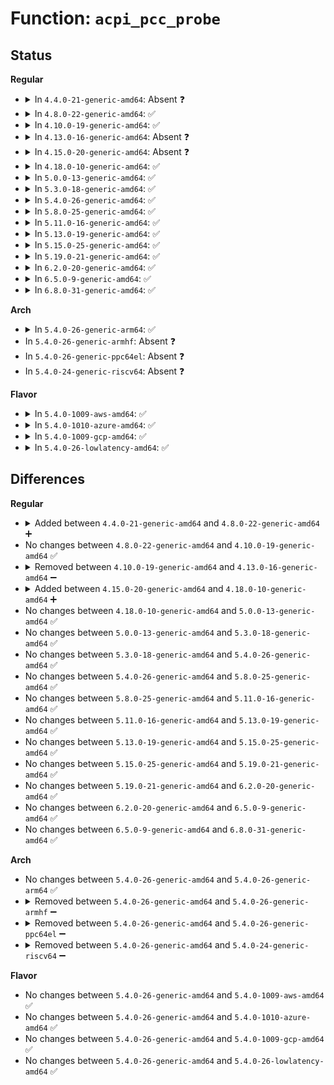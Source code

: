 # Function: <code>acpi_pcc_probe</code>

## Status
<b>Regular</b>
<ul>
<li>
<details>
<summary>In <code>4.4.0-21-generic-amd64</code>: Absent ❓</summary>

```json
{
  "name": "acpi_pcc_probe",
  "collision_type": "Unique Static",
  "inline_type": "Full",
  "funcs": [
    {
      "addr": 18446744071595325657,
      "name": "acpi_pcc_probe",
      "external": false,
      "loc": "drivers/mailbox/pcc.c:238",
      "file": "drivers/mailbox/pcc.c",
      "inline": "not declared, inlined",
      "caller_inline": [],
      "caller_func": []
    }
  ],
  "symbols": []
}
```
</details>
</li>
<li>
<details>
<summary>In <code>4.8.0-22-generic-amd64</code>: ✅</summary>

```c
int acpi_pcc_probe()
```

```json
{
  "name": "acpi_pcc_probe",
  "collision_type": "Unique Static",
  "inline_type": "No",
  "funcs": [
    {
      "addr": 18446744071595512770,
      "name": "acpi_pcc_probe",
      "external": false,
      "loc": "drivers/mailbox/pcc.c:314",
      "file": "drivers/mailbox/pcc.c",
      "inline": "seen, unknown",
      "caller_inline": [],
      "caller_func": []
    }
  ],
  "symbols": [
    {
      "addr": 18446744071595512770,
      "name": "acpi_pcc_probe",
      "section": ".init.text",
      "bind": "STB_LOCAL",
      "size": 397
    }
  ]
}
```
</details>
</li>
<li>
<details>
<summary>In <code>4.10.0-19-generic-amd64</code>: ✅</summary>

```c
int acpi_pcc_probe()
```

```json
{
  "name": "acpi_pcc_probe",
  "collision_type": "Unique Static",
  "inline_type": "No",
  "funcs": [
    {
      "addr": 18446744071595768470,
      "name": "acpi_pcc_probe",
      "external": false,
      "loc": "drivers/mailbox/pcc.c:448",
      "file": "drivers/mailbox/pcc.c",
      "inline": "seen, unknown",
      "caller_inline": [],
      "caller_func": []
    }
  ],
  "symbols": [
    {
      "addr": 18446744071595768470,
      "name": "acpi_pcc_probe",
      "section": ".init.text",
      "bind": "STB_LOCAL",
      "size": 765
    }
  ]
}
```
</details>
</li>
<li>
<details>
<summary>In <code>4.13.0-16-generic-amd64</code>: Absent ❓</summary>

```json
{
  "name": "acpi_pcc_probe",
  "collision_type": "Unique Static",
  "inline_type": "Full",
  "funcs": [
    {
      "addr": 18446744071596698457,
      "name": "acpi_pcc_probe",
      "external": false,
      "loc": "drivers/mailbox/pcc.c:448",
      "file": "drivers/mailbox/pcc.c",
      "inline": "not declared, inlined",
      "caller_inline": [],
      "caller_func": []
    }
  ],
  "symbols": []
}
```
</details>
</li>
<li>
<details>
<summary>In <code>4.15.0-20-generic-amd64</code>: Absent ❓</summary>

```json
{
  "name": "acpi_pcc_probe",
  "collision_type": "Unique Static",
  "inline_type": "Full",
  "funcs": [
    {
      "addr": 18446744071603029174,
      "name": "acpi_pcc_probe",
      "external": false,
      "loc": "drivers/mailbox/pcc.c:447",
      "file": "drivers/mailbox/pcc.c",
      "inline": "not declared, inlined",
      "caller_inline": [],
      "caller_func": []
    }
  ],
  "symbols": []
}
```
</details>
</li>
<li>
<details>
<summary>In <code>4.18.0-10-generic-amd64</code>: ✅</summary>

```c
int acpi_pcc_probe()
```

```json
{
  "name": "acpi_pcc_probe",
  "collision_type": "Unique Static",
  "inline_type": "No",
  "funcs": [
    {
      "addr": 18446744071603201794,
      "name": "acpi_pcc_probe",
      "external": false,
      "loc": "drivers/mailbox/pcc.c:438",
      "file": "drivers/mailbox/pcc.c",
      "inline": "seen, unknown",
      "caller_inline": [],
      "caller_func": [
        "drivers/mailbox/pcc.c:pcc_init"
      ]
    }
  ],
  "symbols": [
    {
      "addr": 18446744071603201794,
      "name": "acpi_pcc_probe",
      "section": ".init.text",
      "bind": "STB_LOCAL",
      "size": 746
    }
  ]
}
```
</details>
</li>
<li>
<details>
<summary>In <code>5.0.0-13-generic-amd64</code>: ✅</summary>

```c
int acpi_pcc_probe()
```

```json
{
  "name": "acpi_pcc_probe",
  "collision_type": "Unique Static",
  "inline_type": "No",
  "funcs": [
    {
      "addr": 18446744071605012195,
      "name": "acpi_pcc_probe",
      "external": false,
      "loc": "drivers/mailbox/pcc.c:438",
      "file": "drivers/mailbox/pcc.c",
      "inline": "seen, unknown",
      "caller_inline": [],
      "caller_func": [
        "drivers/mailbox/pcc.c:pcc_init"
      ]
    }
  ],
  "symbols": [
    {
      "addr": 18446744071605012195,
      "name": "acpi_pcc_probe",
      "section": ".init.text",
      "bind": "STB_LOCAL",
      "size": 772
    }
  ]
}
```
</details>
</li>
<li>
<details>
<summary>In <code>5.3.0-18-generic-amd64</code>: ✅</summary>

```c
int acpi_pcc_probe()
```

```json
{
  "name": "acpi_pcc_probe",
  "collision_type": "Unique Static",
  "inline_type": "No",
  "funcs": [
    {
      "addr": 18446744071605125150,
      "name": "acpi_pcc_probe",
      "external": false,
      "loc": "drivers/mailbox/pcc.c:429",
      "file": "drivers/mailbox/pcc.c",
      "inline": "seen, unknown",
      "caller_inline": [],
      "caller_func": [
        "drivers/mailbox/pcc.c:pcc_init"
      ]
    }
  ],
  "symbols": [
    {
      "addr": 18446744071605125150,
      "name": "acpi_pcc_probe",
      "section": ".init.text",
      "bind": "STB_LOCAL",
      "size": 788
    }
  ]
}
```
</details>
</li>
<li>
<details>
<summary>In <code>5.4.0-26-generic-amd64</code>: ✅</summary>

```c
int acpi_pcc_probe()
```

```json
{
  "name": "acpi_pcc_probe",
  "collision_type": "Unique Static",
  "inline_type": "No",
  "funcs": [
    {
      "addr": 18446744071605165362,
      "name": "acpi_pcc_probe",
      "external": false,
      "loc": "drivers/mailbox/pcc.c:429",
      "file": "drivers/mailbox/pcc.c",
      "inline": "seen, unknown",
      "caller_inline": [],
      "caller_func": [
        "drivers/mailbox/pcc.c:pcc_init"
      ]
    }
  ],
  "symbols": [
    {
      "addr": 18446744071605165362,
      "name": "acpi_pcc_probe",
      "section": ".init.text",
      "bind": "STB_LOCAL",
      "size": 798
    }
  ]
}
```
</details>
</li>
<li>
<details>
<summary>In <code>5.8.0-25-generic-amd64</code>: ✅</summary>

```c
int acpi_pcc_probe()
```

```json
{
  "name": "acpi_pcc_probe",
  "collision_type": "Unique Static",
  "inline_type": "No",
  "funcs": [
    {
      "addr": 18446744071609434623,
      "name": "acpi_pcc_probe",
      "external": false,
      "loc": "drivers/mailbox/pcc.c:429",
      "file": "drivers/mailbox/pcc.c",
      "inline": "seen, unknown",
      "caller_inline": [],
      "caller_func": [
        "drivers/mailbox/pcc.c:pcc_init"
      ]
    }
  ],
  "symbols": [
    {
      "addr": 18446744071609434623,
      "name": "acpi_pcc_probe",
      "section": ".init.text",
      "bind": "STB_LOCAL",
      "size": 641
    }
  ]
}
```
</details>
</li>
<li>
<details>
<summary>In <code>5.11.0-16-generic-amd64</code>: ✅</summary>

```c
int acpi_pcc_probe()
```

```json
{
  "name": "acpi_pcc_probe",
  "collision_type": "Unique Static",
  "inline_type": "No",
  "funcs": [
    {
      "addr": 18446744071612509195,
      "name": "acpi_pcc_probe",
      "external": false,
      "loc": "drivers/mailbox/pcc.c:429",
      "file": "drivers/mailbox/pcc.c",
      "inline": "seen, unknown",
      "caller_inline": [],
      "caller_func": [
        "drivers/mailbox/pcc.c:pcc_init"
      ]
    }
  ],
  "symbols": [
    {
      "addr": 18446744071612509195,
      "name": "acpi_pcc_probe",
      "section": ".init.text",
      "bind": "STB_LOCAL",
      "size": 653
    }
  ]
}
```
</details>
</li>
<li>
<details>
<summary>In <code>5.13.0-19-generic-amd64</code>: ✅</summary>

```c
int acpi_pcc_probe()
```

```json
{
  "name": "acpi_pcc_probe",
  "collision_type": "Unique Static",
  "inline_type": "No",
  "funcs": [
    {
      "addr": 18446744071614651507,
      "name": "acpi_pcc_probe",
      "external": false,
      "loc": "drivers/mailbox/pcc.c:429",
      "file": "drivers/mailbox/pcc.c",
      "inline": "seen, unknown",
      "caller_inline": [],
      "caller_func": [
        "drivers/mailbox/pcc.c:pcc_init"
      ]
    }
  ],
  "symbols": [
    {
      "addr": 18446744071614651507,
      "name": "acpi_pcc_probe",
      "section": ".init.text",
      "bind": "STB_LOCAL",
      "size": 810
    }
  ]
}
```
</details>
</li>
<li>
<details>
<summary>In <code>5.15.0-25-generic-amd64</code>: ✅</summary>

```c
int acpi_pcc_probe()
```

```json
{
  "name": "acpi_pcc_probe",
  "collision_type": "Unique Static",
  "inline_type": "No",
  "funcs": [
    {
      "addr": 18446744071615610450,
      "name": "acpi_pcc_probe",
      "external": false,
      "loc": "drivers/mailbox/pcc.c:429",
      "file": "drivers/mailbox/pcc.c",
      "inline": "seen, unknown",
      "caller_inline": [],
      "caller_func": [
        "drivers/mailbox/pcc.c:pcc_init"
      ]
    }
  ],
  "symbols": [
    {
      "addr": 18446744071615610450,
      "name": "acpi_pcc_probe",
      "section": ".init.text",
      "bind": "STB_LOCAL",
      "size": 906
    }
  ]
}
```
</details>
</li>
<li>
<details>
<summary>In <code>5.19.0-21-generic-amd64</code>: ✅</summary>

```c
int acpi_pcc_probe()
```

```json
{
  "name": "acpi_pcc_probe",
  "collision_type": "Unique Static",
  "inline_type": "No",
  "funcs": [
    {
      "addr": 18446744071617420509,
      "name": "acpi_pcc_probe",
      "external": false,
      "loc": "drivers/mailbox/pcc.c:578",
      "file": "drivers/mailbox/pcc.c",
      "inline": "seen, unknown",
      "caller_inline": [],
      "caller_func": [
        "drivers/mailbox/pcc.c:pcc_init"
      ]
    }
  ],
  "symbols": [
    {
      "addr": 18446744071617420509,
      "name": "acpi_pcc_probe",
      "section": ".init.text",
      "bind": "STB_LOCAL",
      "size": 368
    }
  ]
}
```
</details>
</li>
<li>
<details>
<summary>In <code>6.2.0-20-generic-amd64</code>: ✅</summary>

```c
int acpi_pcc_probe()
```

```json
{
  "name": "acpi_pcc_probe",
  "collision_type": "Unique Static",
  "inline_type": "No",
  "funcs": [
    {
      "addr": 18446744071628174992,
      "name": "acpi_pcc_probe",
      "external": false,
      "loc": "drivers/mailbox/pcc.c:578",
      "file": "drivers/mailbox/pcc.c",
      "inline": "seen, unknown",
      "caller_inline": [],
      "caller_func": [
        "drivers/mailbox/pcc.c:pcc_init"
      ]
    }
  ],
  "symbols": [
    {
      "addr": 18446744071628174992,
      "name": "acpi_pcc_probe",
      "section": ".init.text",
      "bind": "STB_LOCAL",
      "size": 406
    }
  ]
}
```
</details>
</li>
<li>
<details>
<summary>In <code>6.5.0-9-generic-amd64</code>: ✅</summary>

```c
int acpi_pcc_probe()
```

```json
{
  "name": "acpi_pcc_probe",
  "collision_type": "Unique Static",
  "inline_type": "No",
  "funcs": [
    {
      "addr": 18446744071619942640,
      "name": "acpi_pcc_probe",
      "external": false,
      "loc": "drivers/mailbox/pcc.c:584",
      "file": "drivers/mailbox/pcc.c",
      "inline": "seen, unknown",
      "caller_inline": [],
      "caller_func": [
        "drivers/mailbox/pcc.c:pcc_init"
      ]
    }
  ],
  "symbols": [
    {
      "addr": 18446744071619942640,
      "name": "acpi_pcc_probe",
      "section": ".init.text",
      "bind": "STB_LOCAL",
      "size": 406
    }
  ]
}
```
</details>
</li>
<li>
<details>
<summary>In <code>6.8.0-31-generic-amd64</code>: ✅</summary>

```c
int acpi_pcc_probe()
```

```json
{
  "name": "acpi_pcc_probe",
  "collision_type": "Unique Static",
  "inline_type": "No",
  "funcs": [
    {
      "addr": 18446744071622253952,
      "name": "acpi_pcc_probe",
      "external": false,
      "loc": "drivers/mailbox/pcc.c:652",
      "file": "drivers/mailbox/pcc.c",
      "inline": "seen, unknown",
      "caller_inline": [],
      "caller_func": [
        "drivers/mailbox/pcc.c:pcc_init"
      ]
    }
  ],
  "symbols": [
    {
      "addr": 18446744071622253952,
      "name": "acpi_pcc_probe",
      "section": ".init.text",
      "bind": "STB_LOCAL",
      "size": 406
    }
  ]
}
```
</details>
</li>
</ul>
<b>Arch</b>
<ul>
<li>
<details>
<summary>In <code>5.4.0-26-generic-arm64</code>: ✅</summary>

```c
int acpi_pcc_probe()
```

```json
{
  "name": "acpi_pcc_probe",
  "collision_type": "Unique Static",
  "inline_type": "No",
  "funcs": [
    {
      "addr": 18446603336511311184,
      "name": "acpi_pcc_probe",
      "external": false,
      "loc": "drivers/mailbox/pcc.c:429",
      "file": "drivers/mailbox/pcc.c",
      "inline": "seen, unknown",
      "caller_inline": [],
      "caller_func": [
        "drivers/mailbox/pcc.c:pcc_init"
      ]
    }
  ],
  "symbols": [
    {
      "addr": 18446603336511311184,
      "name": "acpi_pcc_probe",
      "section": ".init.text",
      "bind": "STB_LOCAL",
      "size": 752
    }
  ]
}
```
</details>
</li>
<li>
In <code>5.4.0-26-generic-armhf</code>: Absent ❓
</li>
<li>
In <code>5.4.0-26-generic-ppc64el</code>: Absent ❓
</li>
<li>
In <code>5.4.0-24-generic-riscv64</code>: Absent ❓
</li>
</ul>
<b>Flavor</b>
<ul>
<li>
<details>
<summary>In <code>5.4.0-1009-aws-amd64</code>: ✅</summary>

```c
int acpi_pcc_probe()
```

```json
{
  "name": "acpi_pcc_probe",
  "collision_type": "Unique Static",
  "inline_type": "No",
  "funcs": [
    {
      "addr": 18446744071605055035,
      "name": "acpi_pcc_probe",
      "external": false,
      "loc": "drivers/mailbox/pcc.c:429",
      "file": "drivers/mailbox/pcc.c",
      "inline": "seen, unknown",
      "caller_inline": [],
      "caller_func": [
        "drivers/mailbox/pcc.c:pcc_init"
      ]
    }
  ],
  "symbols": [
    {
      "addr": 18446744071605055035,
      "name": "acpi_pcc_probe",
      "section": ".init.text",
      "bind": "STB_LOCAL",
      "size": 798
    }
  ]
}
```
</details>
</li>
<li>
<details>
<summary>In <code>5.4.0-1010-azure-amd64</code>: ✅</summary>

```c
int acpi_pcc_probe()
```

```json
{
  "name": "acpi_pcc_probe",
  "collision_type": "Unique Static",
  "inline_type": "No",
  "funcs": [
    {
      "addr": 18446744071605020992,
      "name": "acpi_pcc_probe",
      "external": false,
      "loc": "drivers/mailbox/pcc.c:429",
      "file": "drivers/mailbox/pcc.c",
      "inline": "seen, unknown",
      "caller_inline": [],
      "caller_func": [
        "drivers/mailbox/pcc.c:pcc_init"
      ]
    }
  ],
  "symbols": [
    {
      "addr": 18446744071605020992,
      "name": "acpi_pcc_probe",
      "section": ".init.text",
      "bind": "STB_LOCAL",
      "size": 798
    }
  ]
}
```
</details>
</li>
<li>
<details>
<summary>In <code>5.4.0-1009-gcp-amd64</code>: ✅</summary>

```c
int acpi_pcc_probe()
```

```json
{
  "name": "acpi_pcc_probe",
  "collision_type": "Unique Static",
  "inline_type": "No",
  "funcs": [
    {
      "addr": 18446744071605141709,
      "name": "acpi_pcc_probe",
      "external": false,
      "loc": "drivers/mailbox/pcc.c:429",
      "file": "drivers/mailbox/pcc.c",
      "inline": "seen, unknown",
      "caller_inline": [],
      "caller_func": [
        "drivers/mailbox/pcc.c:pcc_init"
      ]
    }
  ],
  "symbols": [
    {
      "addr": 18446744071605141709,
      "name": "acpi_pcc_probe",
      "section": ".init.text",
      "bind": "STB_LOCAL",
      "size": 798
    }
  ]
}
```
</details>
</li>
<li>
<details>
<summary>In <code>5.4.0-26-lowlatency-amd64</code>: ✅</summary>

```c
int acpi_pcc_probe()
```

```json
{
  "name": "acpi_pcc_probe",
  "collision_type": "Unique Static",
  "inline_type": "No",
  "funcs": [
    {
      "addr": 18446744071605169556,
      "name": "acpi_pcc_probe",
      "external": false,
      "loc": "drivers/mailbox/pcc.c:429",
      "file": "drivers/mailbox/pcc.c",
      "inline": "seen, unknown",
      "caller_inline": [],
      "caller_func": [
        "drivers/mailbox/pcc.c:pcc_init"
      ]
    }
  ],
  "symbols": [
    {
      "addr": 18446744071605169556,
      "name": "acpi_pcc_probe",
      "section": ".init.text",
      "bind": "STB_LOCAL",
      "size": 798
    }
  ]
}
```
</details>
</li>
</ul>

## Differences
<b>Regular</b>
<ul>
<li>
<details>
<summary>Added between <code>4.4.0-21-generic-amd64</code> and <code>4.8.0-22-generic-amd64</code> ➕</summary>

```c
int acpi_pcc_probe()
```
</details>
</li>
<li>
No changes between <code>4.8.0-22-generic-amd64</code> and <code>4.10.0-19-generic-amd64</code> ✅
</li>
<li>
<details>
<summary>Removed between <code>4.10.0-19-generic-amd64</code> and <code>4.13.0-16-generic-amd64</code> ➖</summary>

```c
int acpi_pcc_probe()
```
</details>
</li>
<li>
<details>
<summary>Added between <code>4.15.0-20-generic-amd64</code> and <code>4.18.0-10-generic-amd64</code> ➕</summary>

```c
int acpi_pcc_probe()
```
</details>
</li>
<li>
No changes between <code>4.18.0-10-generic-amd64</code> and <code>5.0.0-13-generic-amd64</code> ✅
</li>
<li>
No changes between <code>5.0.0-13-generic-amd64</code> and <code>5.3.0-18-generic-amd64</code> ✅
</li>
<li>
No changes between <code>5.3.0-18-generic-amd64</code> and <code>5.4.0-26-generic-amd64</code> ✅
</li>
<li>
No changes between <code>5.4.0-26-generic-amd64</code> and <code>5.8.0-25-generic-amd64</code> ✅
</li>
<li>
No changes between <code>5.8.0-25-generic-amd64</code> and <code>5.11.0-16-generic-amd64</code> ✅
</li>
<li>
No changes between <code>5.11.0-16-generic-amd64</code> and <code>5.13.0-19-generic-amd64</code> ✅
</li>
<li>
No changes between <code>5.13.0-19-generic-amd64</code> and <code>5.15.0-25-generic-amd64</code> ✅
</li>
<li>
No changes between <code>5.15.0-25-generic-amd64</code> and <code>5.19.0-21-generic-amd64</code> ✅
</li>
<li>
No changes between <code>5.19.0-21-generic-amd64</code> and <code>6.2.0-20-generic-amd64</code> ✅
</li>
<li>
No changes between <code>6.2.0-20-generic-amd64</code> and <code>6.5.0-9-generic-amd64</code> ✅
</li>
<li>
No changes between <code>6.5.0-9-generic-amd64</code> and <code>6.8.0-31-generic-amd64</code> ✅
</li>
</ul>
<b>Arch</b>
<ul>
<li>
No changes between <code>5.4.0-26-generic-amd64</code> and <code>5.4.0-26-generic-arm64</code> ✅
</li>
<li>
<details>
<summary>Removed between <code>5.4.0-26-generic-amd64</code> and <code>5.4.0-26-generic-armhf</code> ➖</summary>

```c
int acpi_pcc_probe()
```
</details>
</li>
<li>
<details>
<summary>Removed between <code>5.4.0-26-generic-amd64</code> and <code>5.4.0-26-generic-ppc64el</code> ➖</summary>

```c
int acpi_pcc_probe()
```
</details>
</li>
<li>
<details>
<summary>Removed between <code>5.4.0-26-generic-amd64</code> and <code>5.4.0-24-generic-riscv64</code> ➖</summary>

```c
int acpi_pcc_probe()
```
</details>
</li>
</ul>
<b>Flavor</b>
<ul>
<li>
No changes between <code>5.4.0-26-generic-amd64</code> and <code>5.4.0-1009-aws-amd64</code> ✅
</li>
<li>
No changes between <code>5.4.0-26-generic-amd64</code> and <code>5.4.0-1010-azure-amd64</code> ✅
</li>
<li>
No changes between <code>5.4.0-26-generic-amd64</code> and <code>5.4.0-1009-gcp-amd64</code> ✅
</li>
<li>
No changes between <code>5.4.0-26-generic-amd64</code> and <code>5.4.0-26-lowlatency-amd64</code> ✅
</li>
</ul>
